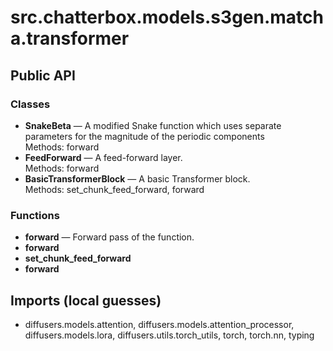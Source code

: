 # src.chatterbox.models.s3gen.matcha.transformer

## Public API

### Classes
- **SnakeBeta** — A modified Snake function which uses separate parameters for the magnitude of the periodic components  
  Methods: forward
- **FeedForward** — A feed-forward layer.  
  Methods: forward
- **BasicTransformerBlock** — A basic Transformer block.  
  Methods: set_chunk_feed_forward, forward

### Functions
- **forward** — Forward pass of the function.
- **forward**
- **set_chunk_feed_forward**
- **forward**

## Imports (local guesses)
- diffusers.models.attention, diffusers.models.attention_processor, diffusers.models.lora, diffusers.utils.torch_utils, torch, torch.nn, typing